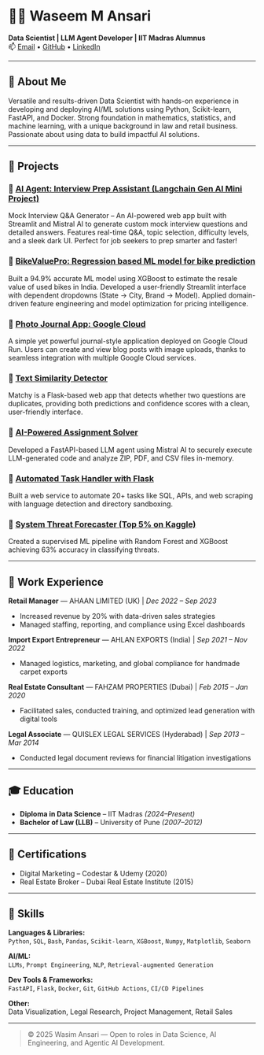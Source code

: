 # 👨‍💼 Waseem M Ansari

**Data Scientist | LLM Agent Developer | IIT Madras Alumnus**  
📫 [Email](mailto:wsmaisys@gmail.com) • [GitHub](https://github.com/wsmaisys) • [LinkedIn](www.linkedin.com/in/wsmaisys)

---

## 🧠 About Me

Versatile and results-driven Data Scientist with hands-on experience in developing and deploying AI/ML solutions using Python, Scikit-learn, FastAPI, and Docker. Strong foundation in mathematics, statistics, and machine learning, with a unique background in law and retail business. Passionate about using data to build impactful AI solutions.

---

## 🚀 Projects

### 🔹 [AI Agent: Interview Prep Assistant (Langchain Gen AI Mini Project)](https://interview-prep-assistant.streamlit.app/)
Mock Interview Q&A Generator – An AI-powered web app built with Streamlit and Mistral AI to generate custom mock interview questions and detailed answers. Features real-time Q&A, topic selection, difficulty levels, and a sleek dark UI. Perfect for job seekers to prep smarter and faster!

### 🔹 [BikeValuePro: Regression based ML model for bike prediction](https://used-bike-price-predictor.streamlit.app/)
Built a 94.9% accurate ML model using XGBoost to estimate the resale value of used bikes in India. Developed a user-friendly Streamlit interface with dependent dropdowns (State → City, Brand → Model). Applied domain-driven feature engineering and model optimization for pricing intelligence.

### 🔹 [Photo Journal App: Google Cloud](https://blog-app-699175796072.asia-south2.run.app/)
A simple yet powerful journal-style application deployed on Google Cloud Run. Users can create and view blog posts with image uploads, thanks to seamless integration with multiple Google Cloud services.

### 🔹 [Text Similarity Detector](https://hub.docker.com/r/wasimansariiitm/text-similarity-detector)
Matchy is a Flask-based web app that detects whether two questions are duplicates, providing both predictions and confidence scores with a clean, user-friendly interface.

### 🔹 [AI-Powered Assignment Solver](https://project-2-vercel-app-llm-agent-1.onrender.com)
Developed a FastAPI-based LLM agent using Mistral AI to securely execute LLM-generated code and analyze ZIP, PDF, and CSV files in-memory.

### 🔹 [Automated Task Handler with Flask](https://hub.docker.com/r/wasimansariiitm/my-ai-agent)
Built a web service to automate 20+ tasks like SQL, APIs, and web scraping with language detection and directory sandboxing.

### 🔹 [System Threat Forecaster (Top 5% on Kaggle)](https://www.kaggle.com/wasimansari786)
Created a supervised ML pipeline with Random Forest and XGBoost achieving 63% accuracy in classifying threats.

---

## 💼 Work Experience

**Retail Manager** — AHAAN LIMITED (UK) | *Dec 2022 – Sep 2023*  
- Increased revenue by 20% with data-driven sales strategies  
- Managed staffing, reporting, and compliance using Excel dashboards  

**Import Export Entrepreneur** — AHLAN EXPORTS (India) | *Sep 2021 – Nov 2022*  
- Managed logistics, marketing, and global compliance for handmade carpet exports  

**Real Estate Consultant** — FAHZAM PROPERTIES (Dubai) | *Feb 2015 – Jan 2020*  
- Facilitated sales, conducted training, and optimized lead generation with digital tools  

**Legal Associate** — QUISLEX LEGAL SERVICES (Hyderabad) | *Sep 2013 – Mar 2014*  
- Conducted legal document reviews for financial litigation investigations  

---

## 🎓 Education

- **Diploma in Data Science** – IIT Madras *(2024–Present)*  
- **Bachelor of Law (LLB)** – University of Pune *(2007–2012)*

---

## 📜 Certifications

- Digital Marketing – Codestar & Udemy (2020)  
- Real Estate Broker – Dubai Real Estate Institute (2015)

---

## 🧰 Skills

**Languages & Libraries:**  
`Python`, `SQL`, `Bash`, `Pandas`, `Scikit-learn`, `XGBoost`, `Numpy`, `Matplotlib`, `Seaborn`

**AI/ML:**  
`LLMs`, `Prompt Engineering`, `NLP`, `Retrieval-augmented Generation`

**Dev Tools & Frameworks:**  
`FastAPI`, `Flask`, `Docker`, `Git`, `GitHub Actions`, `CI/CD Pipelines`

**Other:**  
Data Visualization, Legal Research, Project Management, Retail Sales

---

> © 2025 Wasim Ansari — Open to roles in Data Science, AI Engineering, and Agentic AI Development.
